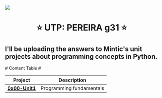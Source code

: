 ![](https://misiontic2022.mintic.gov.co/mtv2/assets/assets/images/logo-mision.png)
<h1 align="center"> ⭐️ UTP: PEREIRA g31 ⭐️ </h1>
<h2> I'll be uploading the answers to Mintic's unit projects about programming concepts in Python.</h2>
# Content Table # 

| **Project**                                                                             | **Description**                                                     |
| --------------------------------------------------------------------------------------- | ------------------------------------------------------------------- |
| **[0x00-Unit1](./0x00-Unit1)**                                                          | Programming fundamentals                                            |

